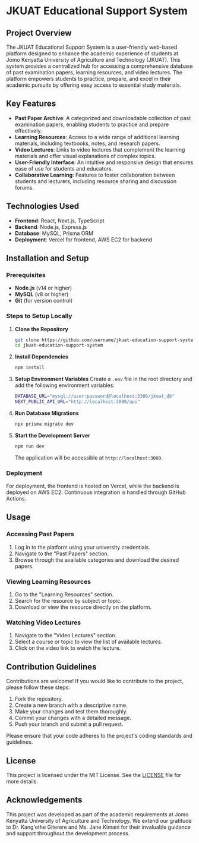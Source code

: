 # JKUAT Educational Support System

## Project Overview

The JKUAT Educational Support System is a user-friendly web-based platform designed to enhance the academic experience of students at Jomo Kenyatta University of Agriculture and Technology (JKUAT). This system provides a centralized hub for accessing a comprehensive database of past examination papers, learning resources, and video lectures. The platform empowers students to practice, prepare, and excel in their academic pursuits by offering easy access to essential study materials.

## Key Features

- **Past Paper Archive**: A categorized and downloadable collection of past examination papers, enabling students to practice and prepare effectively.
- **Learning Resources**: Access to a wide range of additional learning materials, including textbooks, notes, and research papers.
- **Video Lectures**: Links to video lectures that complement the learning materials and offer visual explanations of complex topics.
- **User-Friendly Interface**: An intuitive and responsive design that ensures ease of use for students and educators.
- **Collaborative Learning**: Features to foster collaboration between students and lecturers, including resource sharing and discussion forums.

## Technologies Used

- **Frontend**: React, Next.js, TypeScript
- **Backend**: Node.js, Express.js
- **Database**: MySQL, Prisma ORM
- **Deployment**: Vercel for frontend, AWS EC2 for backend

## Installation and Setup

### Prerequisites

- **Node.js** (v14 or higher)
- **MySQL** (v8 or higher)
- **Git** (for version control)

### Steps to Setup Locally

1. **Clone the Repository**
   ```bash
   git clone https://github.com/username/jkuat-education-support-system.git
   cd jkuat-education-support-system
   ```

2. **Install Dependencies**
   ```bash
   npm install
   ```

3. **Setup Environment Variables**
   Create a `.env` file in the root directory and add the following environment variables:
   ```bash
   DATABASE_URL="mysql://user:password@localhost:3306/jkuat_db"
   NEXT_PUBLIC_API_URL="http://localhost:3000/api"
   ```

4. **Run Database Migrations**
   ```bash
   npx prisma migrate dev
   ```

5. **Start the Development Server**
   ```bash
   npm run dev
   ```
   The application will be accessible at `http://localhost:3000`.

### Deployment

For deployment, the frontend is hosted on Vercel, while the backend is deployed on AWS EC2. Continuous integration is handled through GitHub Actions.

## Usage

### Accessing Past Papers
1. Log in to the platform using your university credentials.
2. Navigate to the "Past Papers" section.
3. Browse through the available categories and download the desired papers.

### Viewing Learning Resources
1. Go to the "Learning Resources" section.
2. Search for the resource by subject or topic.
3. Download or view the resource directly on the platform.

### Watching Video Lectures
1. Navigate to the "Video Lectures" section.
2. Select a course or topic to view the list of available lectures.
3. Click on the video link to watch the lecture.

## Contribution Guidelines

Contributions are welcome! If you would like to contribute to the project, please follow these steps:

1. Fork the repository.
2. Create a new branch with a descriptive name.
3. Make your changes and test them thoroughly.
4. Commit your changes with a detailed message.
5. Push your branch and submit a pull request.

Please ensure that your code adheres to the project's coding standards and guidelines.

## License

This project is licensed under the MIT License. See the [LICENSE](LICENSE) file for more details.

## Acknowledgements

This project was developed as part of the academic requirements at Jomo Kenyatta University of Agriculture and Technology. We extend our gratitude to Dr. Kang'ethe Giterere and Ms. Jane Kimani for their invaluable guidance and support throughout the development process.
